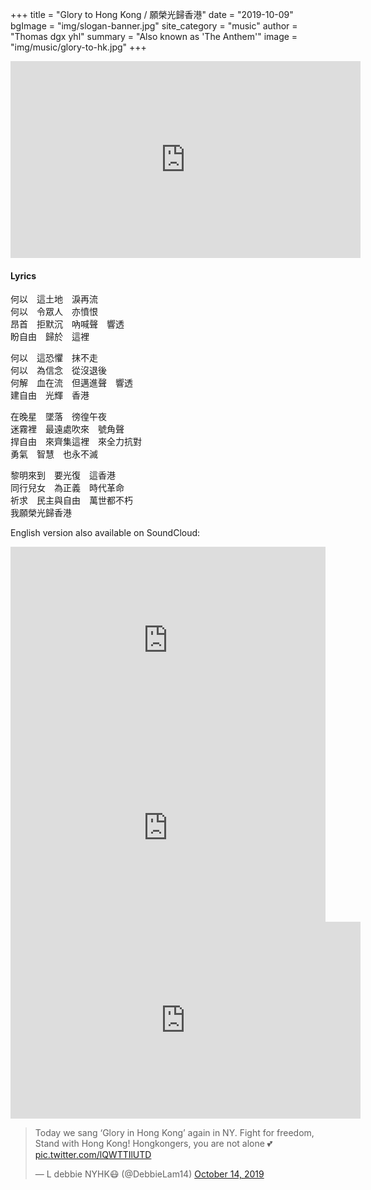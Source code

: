 +++
title = "Glory to Hong Kong / 願榮光歸香港"
date = "2019-10-09"
bgImage = "img/slogan-banner.jpg"
site_category = "music"
author = "Thomas dgx yhl"
summary = "Also known as 'The Anthem'"
image = "img/music/glory-to-hk.jpg"
+++


<iframe width="560" height="315" src="https://www.youtube.com/embed/ULFVjUwRepE" frameborder="0" allow="accelerometer; autoplay; encrypted-media; gyroscope; picture-in-picture" allowfullscreen></iframe>

#### Lyrics
何以　這土地　淚再流<br>
何以　令眾人　亦憤恨<br>
昂首　拒默沉　吶喊聲　響透<br>
盼自由　歸於　這裡<br>

何以　這恐懼　抹不走<br>
何以　為信念　從沒退後<br>
何解　血在流　但邁進聲　響透<br>
建自由　光輝　香港<br>

在晚星　墜落　徬徨午夜<br>
迷霧裡　最遠處吹來　號角聲<br>
捍自由　來齊集這裡　來全力抗對<br>
勇氣　智慧　也永不滅<br>

黎明來到　要光復　這香港<br>
同行兒女　為正義　時代革命<br>
祈求　民主與自由　萬世都不朽<br>
我願榮光歸香港<br>

English version also available on SoundCloud: 

<iframe width="100%" height="300" scrolling="no" frameborder="no" allow="autoplay" src="https://w.soundcloud.com/player/?url=https%3A//api.soundcloud.com/tracks/679491234&color=%23ff5500&auto_play=false&hide_related=false&show_comments=true&show_user=true&show_reposts=false&show_teaser=true&visual=true"></iframe>

<iframe width="100%" height="300" scrolling="no" frameborder="no" allow="autoplay" src="https://w.soundcloud.com/player/?url=https%3A//api.soundcloud.com/tracks/679570016&color=%230066cc&auto_play=false&hide_related=false&show_comments=true&show_user=true&show_reposts=false&show_teaser=true&visual=true"></iframe>

<iframe width="560" height="315" src="https://www.youtube.com/embed/KjpEH-vtKWM" frameborder="0" allow="accelerometer; autoplay; encrypted-media; gyroscope; picture-in-picture" allowfullscreen></iframe>

<blockquote class="twitter-tweet" data-theme="dark"><p lang="en" dir="ltr">Today we sang ‘Glory in Hong Kong’ again in NY. Fight for freedom, Stand with Hong Kong! Hongkongers, you are not alone 💕 <a href="https://t.co/lQWTTIlUTD">pic.twitter.com/lQWTTIlUTD</a></p>&mdash; L debbie NYHK😷 (@DebbieLam14) <a href="https://twitter.com/DebbieLam14/status/1183585314398490624?ref_src=twsrc%5Etfw">October 14, 2019</a></blockquote> <script async src="https://platform.twitter.com/widgets.js" charset="utf-8"></script>